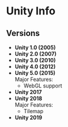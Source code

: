 # Unity Info

## Versions

* **Unity 1.0 (2005)**  
* **Unity 2.0 (2007)**  
* **Unity 3.0 (2010)**  
* **Unity 4.0 (2012)**  
* **Unity 5.0 (2015)**  
  Major Features:
  - WebGL support
* **Unity 2017**  
* **Unity 2018**  
  Major Features:
  - Tilemap
* **Unity 2019**  
